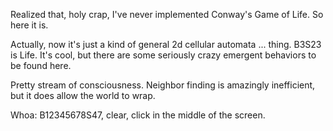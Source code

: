 Realized that, holy crap, I've never implemented Conway's Game of Life. So here it is.

Actually, now it's just a kind of general 2d cellular automata ... thing. B3S23 is Life. It's cool, but there are some seriously crazy emergent behaviors to be found here.

Pretty stream of consciousness. Neighbor finding is amazingly inefficient, but it does allow the world to wrap.

Whoa: B12345678S47, clear, click in the middle of the screen.